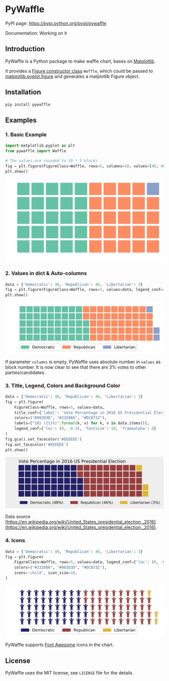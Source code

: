 # PyWaffle

PyPI page: https://pypi.python.org/pypi/pywaffle

Documentation: Working on it

## Introduction

PyWaffle is a Python package to make waffle chart, bases on [Matplotlib](https://matplotlib.org/).

It provides a [Figure constructor class](https://matplotlib.org/devdocs/gallery/subplots_axes_and_figures/custom_figure_class.html) `Waffle`, which could be passed to [matplotlib.pyplot.figure](https://matplotlib.org/devdocs/api/_as_gen/matplotlib.pyplot.figure.html) and generates a matplotlib Figure object.

## Installation

```python
pip install pywaffle
```

## Examples

### 1. Basic Example

```python
import matplotlib.pyplot as plt
from pywaffle import Waffle
```

```python
# The values are rounded to 10 * 5 blocks
fig = plt.figure(FigureClass=Waffle, rows=5, columns=10, values=[48, 46, 3])
plt.show()
```

![basic](README_images/basic.svg)

### 2. Values in dict & Auto-columns

```python
data = {'Democratic': 48, 'Republican': 46, 'Libertarian': 3}
fig = plt.figure(FigureClass=Waffle, rows=5, values=data, legend_conf={'loc': (0, -0.3)})
plt.show()
```

![Use values in dictionary; use absolute value as block number, without defining columns](README_images/absolute_block_numbers.svg)

If parameter `columns` is empty, PyWaffle uses absolute number in `values` as block number. It is now clear to see that there are 3% votes to other parties/candidates.

### 3. Title, Legend, Colors and Background Color

```python
data = {'Democratic': 48, 'Republican': 46, 'Libertarian': 3}
fig = plt.figure(
    FigureClass=Waffle, rows=5, values=data,
    title_conf={'label': 'Vote Percentage in 2016 US Presidential Election', 'loc': 'left'},
    colors=("#983D3D", "#232066", "#DCB732"),
    labels=["{0} ({1}%)".format(k, v) for k, v in data.items()],
    legend_conf={'loc': (0, -0.3), 'fontsize': 10, 'framealpha': 0}
)
fig.gca().set_facecolor('#EEEEEE')
fig.set_facecolor('#EEEEEE')
plt.show()
```

![Add title, legend and background color; customize the block color](README_images/title_and_legend.svg)

Data source [https://en.wikipedia.org/wiki/United_States_presidential_election,_2016](https://en.wikipedia.org/wiki/United_States_presidential_election,_2016).

### 4. Icons

```python
data = {'Democratic': 48, 'Republican': 46, 'Libertarian': 3}
fig = plt.figure(
    FigureClass=Waffle, rows=5, values=data, legend_conf={'loc': (0, -0.3)},
    colors=("#232066", "#983D3D", "#DCB732"),
    icons='child', icon_size=18,
)
```
    
![Use Font Awesome icons](README_images/fontawesome.svg)

PyWaffle supports [Font Awesome](http://fontawesome.io/) icons in the chart.

## License

PyWaffle uses the MIT license, see `LICENSE` file for the details.
